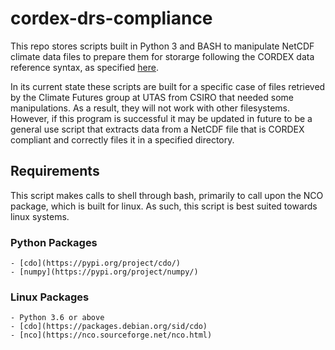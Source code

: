 # cordex-drs-compliance

This repo stores scripts built in Python 3 and BASH to manipulate NetCDF climate data files to prepare them for storarge following the CORDEX data reference syntax, as specified [here](http://is-enes-data.github.io/cordex_archive_specifications.pdf).

In its current state these scripts are built for a specific case of files retrieved by the Climate Futures group at UTAS from CSIRO that needed some manipulations. As a result, they will not work with other filesystems. However, if this program is successful it may be updated in future to be a general use script that extracts data from a NetCDF file that is CORDEX compliant and correctly files it in a specified directory.

## Requirements

This script makes calls to shell through bash, primarily to call upon the NCO package, which is built for linux. As such, this script is best suited towards linux systems.

### Python Packages
    - [cdo](https://pypi.org/project/cdo/)
    - [numpy](https://pypi.org/project/numpy/)

### Linux Packages
    - Python 3.6 or above
    - [cdo](https://packages.debian.org/sid/cdo)
    - [nco](https://nco.sourceforge.net/nco.html)